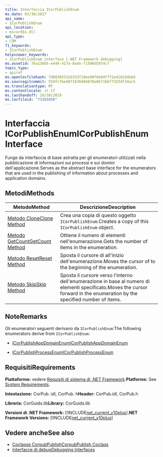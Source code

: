 ```yaml
---
title: Interfaccia ICorPublishEnum
ms.date: 03/30/2017
api_name:
- ICorPublishEnum
api_location:
- mscordbi.dll
api_type:
- COM
f1_keywords:
- ICorPublishEnum
helpviewer_keywords:
- ICorPublishEnum interface [.NET Framework debugging]
ms.assetid: 76a136b5-e444-417a-8ade-f1596d597dc7
topic_type:
- apiref
ms.openlocfilehash: 7d083655326333f18ee98f8e84fff2ed182dde6d
ms.sourcegitcommit: 559fcfbe4871636494870a8b716bf7325df34ac5
ms.translationtype: MT
ms.contentlocale: it-IT
ms.lasthandoff: 10/30/2019
ms.locfileid: "73103458"
---
```

# <a name="icorpublishenum-interface"></a><span data-ttu-id="1b6d5-102">Interfaccia ICorPublishEnum</span><span class="sxs-lookup"><span data-stu-id="1b6d5-102">ICorPublishEnum Interface</span></span>
<span data-ttu-id="1b6d5-103">Funge da interfaccia di base astratta per gli enumeratori utilizzati nella pubblicazione di informazioni sui processi e sui domini dell'applicazione.</span><span class="sxs-lookup"><span data-stu-id="1b6d5-103">Serves as the abstract base interface for the enumerators that are used in the publishing of information about processes and application domains.</span></span>  
  
## <a name="methods"></a><span data-ttu-id="1b6d5-104">Metodi</span><span class="sxs-lookup"><span data-stu-id="1b6d5-104">Methods</span></span>  
  
|<span data-ttu-id="1b6d5-105">Metodo</span><span class="sxs-lookup"><span data-stu-id="1b6d5-105">Method</span></span>|<span data-ttu-id="1b6d5-106">Descrizione</span><span class="sxs-lookup"><span data-stu-id="1b6d5-106">Description</span></span>|  
|------------|-----------------|  
|[<span data-ttu-id="1b6d5-107">Metodo Clone</span><span class="sxs-lookup"><span data-stu-id="1b6d5-107">Clone Method</span></span>](../../../../docs/framework/unmanaged-api/debugging/icorpublishenum-clone-method.md)|<span data-ttu-id="1b6d5-108">Crea una copia di questo oggetto `ICorPublishEnum`.</span><span class="sxs-lookup"><span data-stu-id="1b6d5-108">Creates a copy of this `ICorPublishEnum` object.</span></span>|  
|[<span data-ttu-id="1b6d5-109">Metodo GetCount</span><span class="sxs-lookup"><span data-stu-id="1b6d5-109">GetCount Method</span></span>](../../../../docs/framework/unmanaged-api/debugging/icorpublishenum-getcount-method.md)|<span data-ttu-id="1b6d5-110">Ottiene il numero di elementi nell'enumerazione.</span><span class="sxs-lookup"><span data-stu-id="1b6d5-110">Gets the number of items in the enumeration.</span></span>|  
|[<span data-ttu-id="1b6d5-111">Metodo Reset</span><span class="sxs-lookup"><span data-stu-id="1b6d5-111">Reset Method</span></span>](../../../../docs/framework/unmanaged-api/debugging/icorpublishenum-reset-method.md)|<span data-ttu-id="1b6d5-112">Sposta il cursore di all'inizio dell'enumerazione.</span><span class="sxs-lookup"><span data-stu-id="1b6d5-112">Moves the cursor of to the beginning of the enumeration.</span></span>|  
|[<span data-ttu-id="1b6d5-113">Metodo Skip</span><span class="sxs-lookup"><span data-stu-id="1b6d5-113">Skip Method</span></span>](../../../../docs/framework/unmanaged-api/debugging/icorpublishenum-skip-method.md)|<span data-ttu-id="1b6d5-114">Sposta il cursore verso l'interno dell'enumerazione in base al numero di elementi specificato.</span><span class="sxs-lookup"><span data-stu-id="1b6d5-114">Moves the cursor forward in the enumeration by the specified number of items.</span></span>|  
  
## <a name="remarks"></a><span data-ttu-id="1b6d5-115">Note</span><span class="sxs-lookup"><span data-stu-id="1b6d5-115">Remarks</span></span>  
 <span data-ttu-id="1b6d5-116">Gli enumeratori seguenti derivano da `ICorPublishEnum`:</span><span class="sxs-lookup"><span data-stu-id="1b6d5-116">The following enumerators derive from `ICorPublishEnum`:</span></span>  
  
- [<span data-ttu-id="1b6d5-117">ICorPublishAppDomainEnum</span><span class="sxs-lookup"><span data-stu-id="1b6d5-117">ICorPublishAppDomainEnum</span></span>](../../../../docs/framework/unmanaged-api/debugging/icorpublishappdomainenum-interface.md)  
  
- [<span data-ttu-id="1b6d5-118">ICorPublishProcessEnum</span><span class="sxs-lookup"><span data-stu-id="1b6d5-118">ICorPublishProcessEnum</span></span>](../../../../docs/framework/unmanaged-api/debugging/icorpublishprocessenum-interface.md)  
  
## <a name="requirements"></a><span data-ttu-id="1b6d5-119">Requisiti</span><span class="sxs-lookup"><span data-stu-id="1b6d5-119">Requirements</span></span>  
 <span data-ttu-id="1b6d5-120">**Piattaforme:** vedere [Requisiti di sistema di .NET Framework](../../../../docs/framework/get-started/system-requirements.md).</span><span class="sxs-lookup"><span data-stu-id="1b6d5-120">**Platforms:** See [System Requirements](../../../../docs/framework/get-started/system-requirements.md).</span></span>  
  
 <span data-ttu-id="1b6d5-121">**Intestazione:** CorPub. idl, CorPub. h</span><span class="sxs-lookup"><span data-stu-id="1b6d5-121">**Header:** CorPub.idl, CorPub.h</span></span>  
  
 <span data-ttu-id="1b6d5-122">**Libreria:** CorGuids.lib</span><span class="sxs-lookup"><span data-stu-id="1b6d5-122">**Library:** CorGuids.lib</span></span>  
  
 <span data-ttu-id="1b6d5-123">**Versioni di .NET Framework:** [!INCLUDE[net_current_v10plus](../../../../includes/net-current-v10plus-md.md)]</span><span class="sxs-lookup"><span data-stu-id="1b6d5-123">**.NET Framework Versions:** [!INCLUDE[net_current_v10plus](../../../../includes/net-current-v10plus-md.md)]</span></span>  
  
## <a name="see-also"></a><span data-ttu-id="1b6d5-124">Vedere anche</span><span class="sxs-lookup"><span data-stu-id="1b6d5-124">See also</span></span>

- [<span data-ttu-id="1b6d5-125">Coclasse CorpubPublish</span><span class="sxs-lookup"><span data-stu-id="1b6d5-125">CorpubPublish Coclass</span></span>](../../../../docs/framework/unmanaged-api/debugging/corpubpublish-coclass.md)
- [<span data-ttu-id="1b6d5-126">Interfacce di debug</span><span class="sxs-lookup"><span data-stu-id="1b6d5-126">Debugging Interfaces</span></span>](../../../../docs/framework/unmanaged-api/debugging/debugging-interfaces.md)
